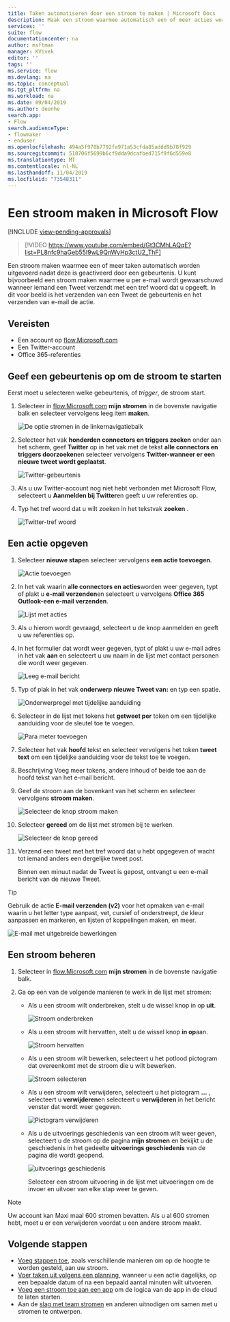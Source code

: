 ```yaml
---
title: Taken automatiseren door een stroom te maken | Microsoft Docs
description: Maak een stroom waarmee automatisch een of meer acties worden uitgevoerd, zoals het verzenden van e-mail berichten, wanneer een gebruiker een rij toevoegt aan een share point-lijst.
services: ''
suite: flow
documentationcenter: na
author: msftman
manager: KVivek
editor: ''
tags: ''
ms.service: flow
ms.devlang: na
ms.topic: conceptual
ms.tgt_pltfrm: na
ms.workload: na
ms.date: 09/04/2019
ms.author: deonhe
search.app:
- Flow
search.audienceType:
- flowmaker
- enduser
ms.openlocfilehash: 494a5f978b7792fa971a53cfda85addd9b78f929
ms.sourcegitcommit: 510706f5699b6cf9dda9dcafbed715f9f6d559e8
ms.translationtype: MT
ms.contentlocale: nl-NL
ms.lasthandoff: 11/04/2019
ms.locfileid: "73548311"
---
```

# <a name="create-a-flow-in-microsoft-flow"></a>Een stroom maken in Microsoft Flow
[!INCLUDE [view-pending-approvals](includes/cc-rebrand.md)]

> [!VIDEO https://www.youtube.com/embed/Gt3CMhLAQqE?list=PL8nfc9haGeb55I9wL9QnWyHp3ctU2_ThF]

Een stroom maken waarmee een of meer taken automatisch worden uitgevoerd nadat deze is geactiveerd door een gebeurtenis. U kunt bijvoorbeeld een stroom maken waarmee u per e-mail wordt gewaarschuwd wanneer iemand een Tweet verzendt met een tref woord dat u opgeeft. In dit voor beeld is het verzenden van een Tweet de gebeurtenis en het verzenden van e-mail de actie.

## <a name="prerequisites"></a>Vereisten

* Een account op [flow.Microsoft.com](https://flow.microsoft.com)
* Een Twitter-account
* Office 365-referenties

## <a name="specify-an-event-to-start-the-flow"></a>Geef een gebeurtenis op om de stroom te starten

Eerst moet u selecteren welke gebeurtenis, of *trigger*, de stroom start.

1. Selecteer in [flow.Microsoft.com](https://flow.microsoft.com) **mijn stromen** in de bovenste navigatie balk en selecteer vervolgens leeg item **maken**.

    ![De optie stromen in de linkernavigatiebalk](./media/get-started-logic-flow/create-logic-flow.png)
1. Selecteer het vak **honderden connectors en triggers zoeken** onder aan het scherm, geef **Twitter** op in het vak met de tekst **alle connectors en triggers doorzoeken**en selecteer vervolgens **Twitter-wanneer er een nieuwe tweet wordt geplaatst**.

    ![Twitter-gebeurtenis](./media/get-started-logic-flow/twitter-search.png)

1. Als u uw Twitter-account nog niet hebt verbonden met Microsoft Flow, selecteert u **Aanmelden bij Twitter**en geeft u uw referenties op.

1. Typ het tref woord dat u wilt zoeken in het tekstvak **zoeken** .

    ![Twitter-tref woord](./media/get-started-logic-flow/twitter-keyword.png)

## <a name="specify-an-action"></a>Een actie opgeven

1. Selecteer **nieuwe stap**en selecteer vervolgens **een actie toevoegen**.

    ![Actie toevoegen](./media/get-started-logic-flow/add-action-icon.png)

1. In het vak waarin **alle connectors en acties**worden weer gegeven, typt of plakt u **e-mail verzenden**en selecteert u vervolgens **Office 365 Outlook-een e-mail verzenden**.

    ![Lijst met acties](./media/get-started-logic-flow/send-email.png)

1. Als u hierom wordt gevraagd, selecteert u de knop aanmelden en geeft u uw referenties op.

1. In het formulier dat wordt weer gegeven, typt of plakt u uw e-mail adres in het vak **aan** en selecteert u uw naam in de lijst met contact personen die wordt weer gegeven.

    ![Leeg e-mail bericht](./media/get-started-logic-flow/blank-email.png)
1. Typ of plak in het vak **onderwerp** **nieuwe Tweet van:** en typ een spatie.

    ![Onderwerpregel met tijdelijke aanduiding](./media/get-started-logic-flow/message-token.png)
1. Selecteer in de lijst met tokens het **getweet per** token om een tijdelijke aanduiding voor de sleutel toe te voegen.

    ![Para meter toevoegen](./media/get-started-logic-flow/add-parameter.png)
1. Selecteer het vak **hoofd** tekst en selecteer vervolgens het token **tweet text** om een tijdelijke aanduiding voor de tekst toe te voegen.
1. Beschrijving Voeg meer tokens, andere inhoud of beide toe aan de hoofd tekst van het e-mail bericht.
1. Geef de stroom aan de bovenkant van het scherm en selecteer vervolgens **stroom maken**.

    ![Selecteer de knop stroom maken](./media/get-started-logic-flow/create-button.png)
1. Selecteer **gereed** om de lijst met stromen bij te werken.

     ![Selecteer de knop gereed](./media/get-started-logic-flow/done-button.png)
1. Verzend een tweet met het tref woord dat u hebt opgegeven of wacht tot iemand anders een dergelijke tweet post.

     Binnen een minuut nadat de Tweet is gepost, ontvangt u een e-mail bericht van de nieuwe Tweet.

> [!TIP]
> Gebruik de actie **E-mail verzenden (v2)** voor het opmaken van e-mail waarin u het letter type aanpast, vet, cursief of onderstreept, de kleur aanpassen en markeren, en lijsten of koppelingen maken, en meer.

![E-mail met uitgebreide bewerkingen](media/get-started-logic-flow/email-rich-text.png)

## <a name="manage-a-flow"></a>Een stroom beheren

1. Selecteer in [flow.Microsoft.com](https://flow.microsoft.com) **mijn stromen** in de bovenste navigatie balk.
1. Ga op een van de volgende manieren te werk in de lijst met stromen:

   * Als u een stroom wilt onderbreken, stelt u de wissel knop in op **uit**.

       ![Stroom onderbreken](./media/get-started-logic-flow/pause-flow.png)
   * Als u een stroom wilt hervatten, stelt u de wissel knop **in op**aan.

       ![Stroom hervatten](./media/get-started-logic-flow/resume-flow.png)
   * Als u een stroom wilt bewerken, selecteert u het potlood pictogram dat overeenkomt met de stroom die u wilt bewerken.

       ![Stroom selecteren](./media/get-started-logic-flow/select-flow.png)
   * Als u een stroom wilt verwijderen, selecteert u het pictogram **...** , selecteert u **verwijderen**en selecteert u **verwijderen** in het bericht venster dat wordt weer gegeven.

       ![Pictogram verwijderen](./media/get-started-logic-flow/delete-icon.png)
   * Als u de uitvoerings geschiedenis van een stroom wilt weer geven, selecteert u de stroom op de pagina **mijn stromen** en bekijkt u de geschiedenis in het gedeelte **uitvoerings geschiedenis** van de pagina die wordt geopend.

       ![uitvoerings geschiedenis](./media/get-started-logic-flow/run-history.png)

     Selecteer een stroom uitvoering in de lijst met uitvoeringen om de invoer en uitvoer van elke stap weer te geven.

> [!NOTE]
> Uw account kan Maxi maal 600 stromen bevatten. Als u al 600 stromen hebt, moet u er een verwijderen voordat u een andere stroom maakt.
>
>

## <a name="next-steps"></a>Volgende stappen

* [Voeg stappen toe](multi-step-logic-flow.md), zoals verschillende manieren om op de hoogte te worden gesteld, aan uw stroom.
* [Voer taken uit volgens een planning](run-scheduled-tasks.md), wanneer u een actie dagelijks, op een bepaalde datum of na een bepaald aantal minuten wilt uitvoeren.
* [Voeg een stroom toe aan een app](https://powerapps.microsoft.com/tutorials/using-logic-flows/) om de logica van de app in de cloud te laten starten.
* Aan de [slag met team stromen](create-team-flows.md) en anderen uitnodigen om samen met u stromen te ontwerpen.
